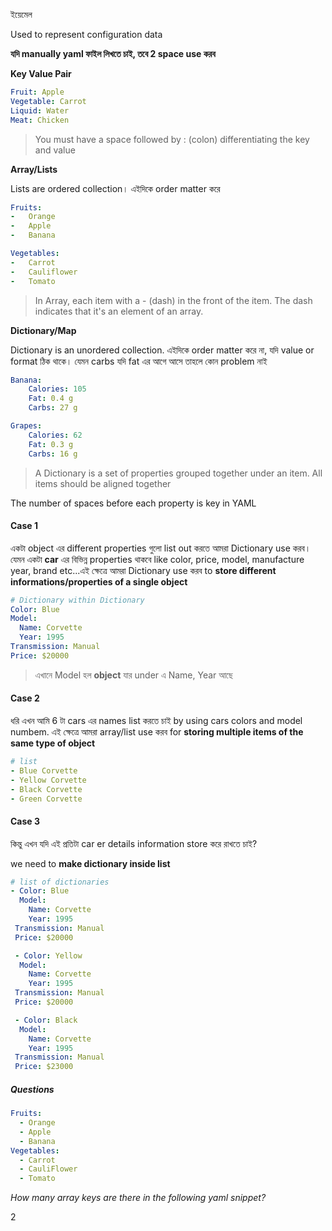 ইয়েমেল 

Used to represent configuration data

**যদি manually yaml ফাইল লিখতে চাই, তবে 2 space use করব**

**Key Value Pair**
```yaml
Fruit: Apple
Vegetable: Carrot
Liquid: Water
Meat: Chicken
```
> You must have a space followed by : (colon) differentiating the key and value

**Array/Lists**

Lists are ordered collection। এইদিকে order matter করে 
```yaml
Fruits:
-   Orange 
-   Apple
-   Banana

Vegetables:
-   Carrot
-   Cauliflower
-   Tomato
```

> In Array, each item with a - (dash) in the front of the item. The dash indicates that it's an element of an array. 

**Dictionary/Map**

Dictionary is an unordered collection. এইদিকে order matter করে না, যদি value or format ঠিক থাকে। যেমন carbs যদি fat এর আগে আসে তাহলে কোন problem নাই 
```yaml
Banana:
    Calories: 105 
    Fat: 0.4 g 
    Carbs: 27 g

Grapes:
    Calories: 62 
    Fat: 0.3 g 
    Carbs: 16 g
```


> A Dictionary is a set of properties grouped together under an item. All items should be aligned together


The number of spaces before each property is key in YAML

#### Case 1

একটা object এর different properties গুলো list out করতে আমরা Dictionary use করব। যেমন একটা **car** এর বিভিন্ন properties থাকবে like color, price, model, manufacture year, brand etc...এই ক্ষেত্রে আমরা Dictionary use করব to **store different informations/properties of a single object**

```yaml
# Dictionary within Dictionary
Color: Blue
Model: 
  Name: Corvette
  Year: 1995
Transmission: Manual
Price: $20000
```

> এখানে Model হল **object** যার under এ Name, Year আছে 


#### Case 2

ধরি এখন আমি 6 টা cars এর names list করতে চাই by using cars colors and model numbem. এই ক্ষেত্রে আমরা array/list use করব for **storing multiple items of the same type of object**

```yaml
# list
- Blue Corvette
- Yellow Corvette
- Black Corvette
- Green Corvette
```

#### Case 3

কিন্তু এখন যদি এই প্রতিটা car er details information store করে রাখতে চাই? 

we need to **make dictionary inside list**

```yaml
# list of dictionaries
- Color: Blue
  Model: 
    Name: Corvette
    Year: 1995
 Transmission: Manual
 Price: $20000

 - Color: Yellow
  Model: 
    Name: Corvette
    Year: 1995
 Transmission: Manual
 Price: $20000

 - Color: Black
  Model: 
    Name: Corvette
    Year: 1995
 Transmission: Manual
 Price: $23000
```

##### Questions

```yaml
Fruits:
  - Orange
  - Apple
  - Banana
Vegetables:
  - Carrot
  - CauliFlower
  - Tomato
```

_How many array keys are there in the following yaml snippet?_

2
